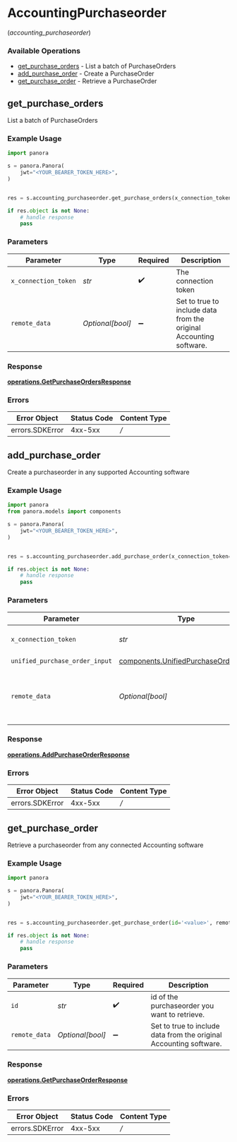 # AccountingPurchaseorder
(*accounting_purchaseorder*)

### Available Operations

* [get_purchase_orders](#get_purchase_orders) - List a batch of PurchaseOrders
* [add_purchase_order](#add_purchase_order) - Create a PurchaseOrder
* [get_purchase_order](#get_purchase_order) - Retrieve a PurchaseOrder

## get_purchase_orders

List a batch of PurchaseOrders

### Example Usage

```python
import panora

s = panora.Panora(
    jwt="<YOUR_BEARER_TOKEN_HERE>",
)


res = s.accounting_purchaseorder.get_purchase_orders(x_connection_token='<value>', remote_data=False)

if res.object is not None:
    # handle response
    pass

```

### Parameters

| Parameter                                                          | Type                                                               | Required                                                           | Description                                                        |
| ------------------------------------------------------------------ | ------------------------------------------------------------------ | ------------------------------------------------------------------ | ------------------------------------------------------------------ |
| `x_connection_token`                                               | *str*                                                              | :heavy_check_mark:                                                 | The connection token                                               |
| `remote_data`                                                      | *Optional[bool]*                                                   | :heavy_minus_sign:                                                 | Set to true to include data from the original Accounting software. |


### Response

**[operations.GetPurchaseOrdersResponse](../../models/operations/getpurchaseordersresponse.md)**
### Errors

| Error Object    | Status Code     | Content Type    |
| --------------- | --------------- | --------------- |
| errors.SDKError | 4xx-5xx         | */*             |

## add_purchase_order

Create a purchaseorder in any supported Accounting software

### Example Usage

```python
import panora
from panora.models import components

s = panora.Panora(
    jwt="<YOUR_BEARER_TOKEN_HERE>",
)


res = s.accounting_purchaseorder.add_purchase_order(x_connection_token='<value>', unified_purchase_order_input=components.UnifiedPurchaseOrderInput(), remote_data=False)

if res.object is not None:
    # handle response
    pass

```

### Parameters

| Parameter                                                                                    | Type                                                                                         | Required                                                                                     | Description                                                                                  |
| -------------------------------------------------------------------------------------------- | -------------------------------------------------------------------------------------------- | -------------------------------------------------------------------------------------------- | -------------------------------------------------------------------------------------------- |
| `x_connection_token`                                                                         | *str*                                                                                        | :heavy_check_mark:                                                                           | The connection token                                                                         |
| `unified_purchase_order_input`                                                               | [components.UnifiedPurchaseOrderInput](../../models/components/unifiedpurchaseorderinput.md) | :heavy_check_mark:                                                                           | N/A                                                                                          |
| `remote_data`                                                                                | *Optional[bool]*                                                                             | :heavy_minus_sign:                                                                           | Set to true to include data from the original Accounting software.                           |


### Response

**[operations.AddPurchaseOrderResponse](../../models/operations/addpurchaseorderresponse.md)**
### Errors

| Error Object    | Status Code     | Content Type    |
| --------------- | --------------- | --------------- |
| errors.SDKError | 4xx-5xx         | */*             |

## get_purchase_order

Retrieve a purchaseorder from any connected Accounting software

### Example Usage

```python
import panora

s = panora.Panora(
    jwt="<YOUR_BEARER_TOKEN_HERE>",
)


res = s.accounting_purchaseorder.get_purchase_order(id='<value>', remote_data=False)

if res.object is not None:
    # handle response
    pass

```

### Parameters

| Parameter                                                          | Type                                                               | Required                                                           | Description                                                        |
| ------------------------------------------------------------------ | ------------------------------------------------------------------ | ------------------------------------------------------------------ | ------------------------------------------------------------------ |
| `id`                                                               | *str*                                                              | :heavy_check_mark:                                                 | id of the purchaseorder you want to retrieve.                      |
| `remote_data`                                                      | *Optional[bool]*                                                   | :heavy_minus_sign:                                                 | Set to true to include data from the original Accounting software. |


### Response

**[operations.GetPurchaseOrderResponse](../../models/operations/getpurchaseorderresponse.md)**
### Errors

| Error Object    | Status Code     | Content Type    |
| --------------- | --------------- | --------------- |
| errors.SDKError | 4xx-5xx         | */*             |
